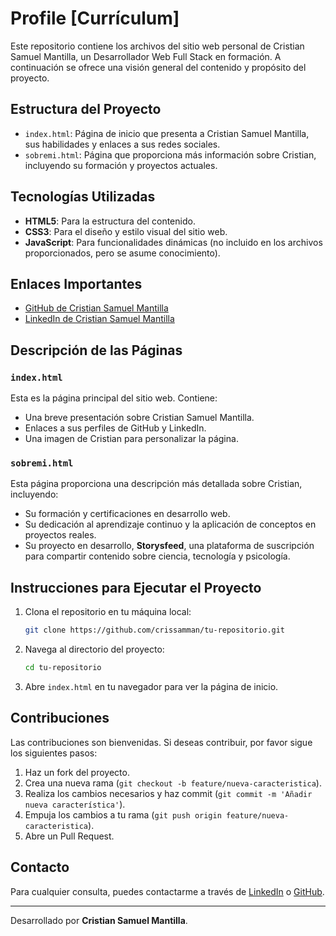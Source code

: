 # Profile [Currículum]

Este repositorio contiene los archivos del sitio web personal de Cristian Samuel Mantilla, un Desarrollador Web Full Stack en formación. A continuación se ofrece una visión general del contenido y propósito del proyecto.

## Estructura del Proyecto

- `index.html`: Página de inicio que presenta a Cristian Samuel Mantilla, sus habilidades y enlaces a sus redes sociales.
- `sobremi.html`: Página que proporciona más información sobre Cristian, incluyendo su formación y proyectos actuales.

## Tecnologías Utilizadas

- **HTML5**: Para la estructura del contenido.
- **CSS3**: Para el diseño y estilo visual del sitio web.
- **JavaScript**: Para funcionalidades dinámicas (no incluido en los archivos proporcionados, pero se asume conocimiento).

## Enlaces Importantes

- [GitHub de Cristian Samuel Mantilla](https://github.com/crissamman)
- [LinkedIn de Cristian Samuel Mantilla](https://www.linkedin.com/in/crissamman/)

## Descripción de las Páginas

### `index.html`

Esta es la página principal del sitio web. Contiene:

- Una breve presentación sobre Cristian Samuel Mantilla.
- Enlaces a sus perfiles de GitHub y LinkedIn.
- Una imagen de Cristian para personalizar la página.

### `sobremi.html`

Esta página proporciona una descripción más detallada sobre Cristian, incluyendo:

- Su formación y certificaciones en desarrollo web.
- Su dedicación al aprendizaje continuo y la aplicación de conceptos en proyectos reales.
- Su proyecto en desarrollo, **Storysfeed**, una plataforma de suscripción para compartir contenido sobre ciencia, tecnología y psicología.

## Instrucciones para Ejecutar el Proyecto

1. Clona el repositorio en tu máquina local:
    ```sh
    git clone https://github.com/crissamman/tu-repositorio.git
    ```

2. Navega al directorio del proyecto:
    ```sh
    cd tu-repositorio
    ```

3. Abre `index.html` en tu navegador para ver la página de inicio.

## Contribuciones

Las contribuciones son bienvenidas. Si deseas contribuir, por favor sigue los siguientes pasos:

1. Haz un fork del proyecto.
2. Crea una nueva rama (`git checkout -b feature/nueva-caracteristica`).
3. Realiza los cambios necesarios y haz commit (`git commit -m 'Añadir nueva característica'`).
4. Empuja los cambios a tu rama (`git push origin feature/nueva-caracteristica`).
5. Abre un Pull Request.

## Contacto

Para cualquier consulta, puedes contactarme a través de [LinkedIn](https://www.linkedin.com/in/crissamman/) o [GitHub](https://github.com/crissamman).

---

Desarrollado por **Cristian Samuel Mantilla**.
